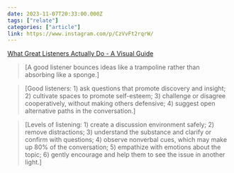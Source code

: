 ```yaml
---
date: 2023-11-07T20:33:00.000Z
tags: ["relate"]
categories: ["article"]
link: https://www.instagram.com/p/CzVvFt2rqrW/
---
```

[What Great Listeners Actually Do - A Visual Guide](https://www.instagram.com/p/CzVvFt2rqrW/)

> [A good listener bounces ideas like a trampoline rather than absorbing like a sponge.]

> [Good listeners: 1) ask questions that promote discovery and insight; 2) cultivate spaces to promote self-esteem; 3) challenge or disagree cooperatively, without making others defensive; 4) suggest open alternative paths in the conversation.]

> [Levels of listening: 1) create a discussion environment safely; 2) remove distractions; 3) understand the substance and clarify or confirm with questions; 4) observe nonverbal cues, which may make up 80% of the conversation; 5) empathize with emotions about the topic; 6) gently encourage and help them to see the issue in another light.]
